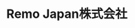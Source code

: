 ---
key: remo
title: Remo Japan株式会社
category: remo
logo: /images/partners/remo-japan.png
lang: ja
---